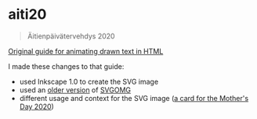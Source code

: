 # aiti20

>Äitienpäivätervehdys 2020

[Original guide for animating drawn text in HTML](https://medium.theuxblog.com/the-ultimate-guide-to-animating-drawn-text-in-html-with-css-no-jquery-needed-bcdcfdb963d8)

I made these changes to that guide:

- used Inkscape 1.0 to create the SVG image
- used an [older version](https://enkidevs.github.io/svgomg/) of [SVGOMG](https://jakearchibald.github.io/svgomg/)
- different usage and context for the SVG image ([a card for the Mother's Day 2020](https://areee.github.io/aiti20/))
